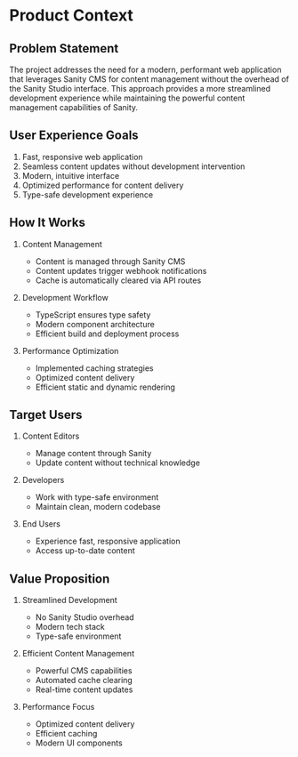 # Product Context

## Problem Statement
The project addresses the need for a modern, performant web application that leverages Sanity CMS for content management without the overhead of the Sanity Studio interface. This approach provides a more streamlined development experience while maintaining the powerful content management capabilities of Sanity.

## User Experience Goals
1. Fast, responsive web application
2. Seamless content updates without development intervention
3. Modern, intuitive interface
4. Optimized performance for content delivery
5. Type-safe development experience

## How It Works
1. Content Management
   - Content is managed through Sanity CMS
   - Content updates trigger webhook notifications
   - Cache is automatically cleared via API routes

2. Development Workflow
   - TypeScript ensures type safety
   - Modern component architecture
   - Efficient build and deployment process

3. Performance Optimization
   - Implemented caching strategies
   - Optimized content delivery
   - Efficient static and dynamic rendering

## Target Users
1. Content Editors
   - Manage content through Sanity
   - Update content without technical knowledge

2. Developers
   - Work with type-safe environment
   - Maintain clean, modern codebase

3. End Users
   - Experience fast, responsive application
   - Access up-to-date content

## Value Proposition
1. Streamlined Development
   - No Sanity Studio overhead
   - Modern tech stack
   - Type-safe environment

2. Efficient Content Management
   - Powerful CMS capabilities
   - Automated cache clearing
   - Real-time content updates

3. Performance Focus
   - Optimized content delivery
   - Efficient caching
   - Modern UI components 